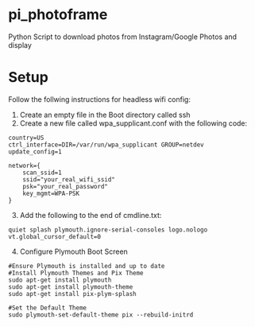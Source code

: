 # pi_photoframe
Python Script to download photos from Instagram/Google Photos and display

# Setup
Follow the follwing instructions for headless wifi config:
1) Create an empty file in the Boot directory called ssh
2) Create a new file called wpa_supplicant.conf with the following code:
```
country=US
ctrl_interface=DIR=/var/run/wpa_supplicant GROUP=netdev
update_config=1

network={
    scan_ssid=1
    ssid="your_real_wifi_ssid"
    psk="your_real_password"
    key_mgmt=WPA-PSK
}
```
3) Add the following to the end of cmdline.txt:
```
quiet splash plymouth.ignore-serial-consoles logo.nologo vt.global_cursor_default=0
```
4) Configure Plymouth Boot Screen
```
#Ensure Plymouth is installed and up to date
#Install Plymouth Themes and Pix Theme
sudo apt-get install plymouth
sudo apt-get install plymouth-theme
sudo apt-get install pix-plym-splash

#Set the Default Theme
sudo plymouth-set-default-theme pix --rebuild-initrd
```
